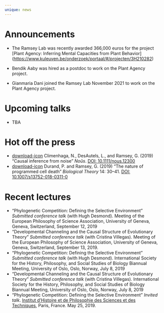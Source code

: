 ```yaml
---
unique: news
---
```



# Announcements


*   The Ramsey Lab was recently awarded 366,000 euros for the project [Plant Agency: Inferring Mental Capacities from Plant Behavior] (https://www.kuleuven.be/onderzoek/portaal/#/projecten/3H210282)

*   Bendik Aaby was hired as a postdoc to work on the Plant Agency project.

*   Gianmaria Dani joined the Ramsey Lab November 2021 to work on the Plant Agency project.



# Upcoming talks


*	TBA



# Hot off the press


*   [download-icon](/papers/2019-Nous-causal-inference.pdf) Climenhaga, N., DesAutels, L., and Ramsey, G. (2019) “Causal inference from noise” _Noûs_. [DOI: 10.1111/nous.12300](https://doi.org/10.1111/nous.12300)
*   [download-icon](/papers/2018-bt-pcd.pdf) Durand, P. and Ramsey, G. (2019) “The nature of programmed cell death” _Biological Theory_ 14: 30–41. [DOI: 10.1007/s13752-018-0311-0](https://doi.org/10.1007/s13752-018-0311-0)





# Recent lectures


*   “Phylogenetic Competition: Defining the Selective Environment” _Submitted conference talk_ (with Hugh Desmond). Meeting of the European Philosophy of Science Association, University of Geneva, Geneva, Switzerland, September 12, 2019
*   “Developmental Channeling and the Causal Structure of Evolutionary Theory” _Submitted conference talk_ (with Cristina Villegas). Meeting of the European Philosophy of Science Association, University of Geneva, Geneva, Switzerland, September 13, 2019.
*   “Phylogenetic Competition: Defining the Selective Environment” _Submitted conference talk_ (with Hugh Desmond). International Society for the History, Philosophy, and Social Studies of Biology Biannual Meeting, University of Oslo, Oslo, Norway, July 8, 2019
*   “Developmental Channeling and the Causal Structure of Evolutionary Theory” _Submitted conference talk_ (with Cristina Villegas). International Society for the History, Philosophy, and Social Studies of Biology Biannual Meeting, University of Oslo, Oslo, Norway, July 8, 2019
*   “Phylogenetic Competition: Defining the Selective Environment” _Invited talk_. [Institut d’Histoire et de Philosophie des Sciences et des Techniques](http://www.ihpst.cnrs.fr/en), Paris, France. May 25, 2019.



